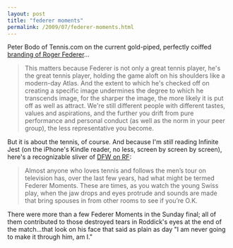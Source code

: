 ```yaml
---
layout: post
title: "federer moments"
permalink: /2009/07/federer-moments.html
---
```


<p>Peter Bodo of Tennis.com on the current gold-piped, perfectly coiffed <a href="http://tennisworld.typepad.com/tennisworld/2009/07/a-charmed-life.html">branding of Roger Federer</a>...</p>

<blockquote>
  <p>This matters because Federer is not only a great tennis player, he's the great tennis player, holding the game aloft on his shoulders like a modern-day Atlas. And the extent to which he's checked off on creating a specific image undermines the degree to which he transcends image, for the sharper the image, the more likely it is put off as well as attract. We're still different people with different tastes, values and aspirations, and the further you drift from pure performance and personal conduct (as well as the norm in your peer group), the less representative you become.</p>
</blockquote>

<p>But it is about the tennis, of course.  And because I'm <em>still</em> reading Infinite Jest (on the iPhone's Kindle reader, no less, screen by screen by screen), here's a recognizable sliver of <a href="http://www.nytimes.com/2006/08/20/sports/playmagazine/20federer.html?pagewanted=all">DFW on RF</a>:</p>

<blockquote>
  <p>Almost anyone who loves tennis and follows the men’s tour on television has, over the last few years, had what might be termed Federer Moments. These are times, as you watch the young Swiss play, when the jaw drops and eyes protrude and sounds are made that bring spouses in from other rooms to see if you’re O.K.</p>
</blockquote>

<p>There were more than a few Federer Moments in the Sunday final; all of them contributed to those destroyed tears in Roddick's eyes at the end of the match...that look on his face that said as plain as day "I am never going to make it through him, am I."</p>



